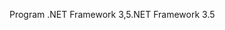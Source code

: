  <span data-ttu-id="b7e06-101">Program .NET Framework 3,5</span><span class="sxs-lookup"><span data-stu-id="b7e06-101">.NET Framework 3.5</span></span> 
